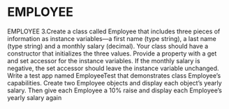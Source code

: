 # EMPLOYEE
 EMPLOYEE
3.Create a class called Employee that includes three pieces of information as instance variables—a first name (type string), a last name (type string) and a monthly salary (decimal). Your class should have a constructor that initializes the three values. Provide a property with a get and set accessor for the instance variables. If the monthly salary is negative, the set accessor should leave the instance variable unchanged. Write a test app named EmployeeTest that demonstrates class Employee’s capabilities. Create two Employee objects and display each object’s yearly salary. Then give each Employee a 10% raise and display each Employee’s yearly salary again
